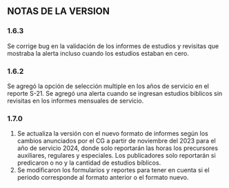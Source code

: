 ## NOTAS DE LA VERSION

### 1.6.3
Se corrige bug en la validación de los informes de estudios y revisitas que mostraba la alerta incluso cuando los estudios estaban en cero.

### 1.6.2
Se agregó la opción de selección multiple en los años de servicio en el reporte S-21. Se agregó una alerta cuando se ingresan estudios biblicos sin revisitas en los informes mensuales de servicio.

### 1.7.0
1. Se actualiza la versión con el nuevo formato de informes según los cambios anunciados por el CG a partir de noviembre del 2023 para el año de servicio 2024, donde solo reportarán las horas los precursores auxiliares, regulares y especiales. Los publicadores solo reportarán si predicaron o no y la cantidad de estudios bíblicos.
2. Se modificaron los formularios y reportes para tener en cuenta si el periodo corresponde al formato anterior o el formato nuevo.

